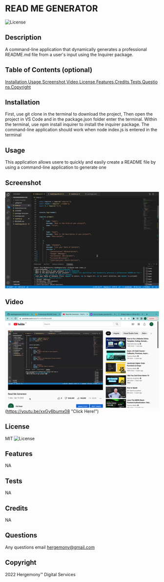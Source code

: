 

# READ ME GENERATOR
![License](https://img.shields.io/badge/License-MIT-blue)

## Description
A command-line application that dynamically generates a professional README.md file from a user's input using the Inquirer package.

## Table of Contents (optional)
[Installation](##Installation),[Usage](##Usage),[Screenshot](#Screenshot),[Video](#Video),[License](#License),[Features](#Features),[Credits](#Credits),[Tests](#Tests),[Questions](#Questions),[Copyright](#Copyright)

## Installation
First, use git clone in the terminal to download the project, Then open the project in VS Code and in the package.json folder enter the terminal. Within the terminal, use npm install inquirer to install the inquirer package. The command-line application should work when node index.js is entered in the terminal

## Usage
This application allows usere to quickly and easily create a README file by using a command-line application to generate one

## Screenshot
![alt text](https://github.com/hergemony/readmegenerator/blob/main/assets/images/Screen%20Shot%202022-04-19%20at%2011.05.44%20am.png?raw=true)

## Video
![Alt text for your video](assets/images/Youtubescreenshotreadmegenerator.png)(https://youtu.be/xxGy6bumx08 "Click Here!")

## License
MIT
![License](https://img.shields.io/badge/License-MIT-blue)

## Features
NA

## Tests
NA

## Credits
NA

## Questions
Any questions email hergemony@gmail.com

## Copyright
2022 Hergemony™️ Digital Services
